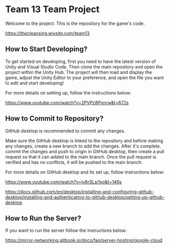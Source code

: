 # Team 13 Team Project
Welcome to the project.
This is the repository for the game's code.

https://thecleansing.wixsite.com/team13

## How to Start Developing?
To get started on developing, first you need to have the latest version of Unity and Visual Studio Code. Then clone the main repository and open the project within the Unity Hub. The project will then load and display the game, adjust the Unity Editor to your preference, and open the file you want to edit and start developing!

For more details on setting up, follow the instructions below:

https://www.youtube.com/watch?v=2PVPz8Pnnrw&t=672s

## How to Commit to Repository?
GitHub desktop is recommended to commit any changes. 

Make sure the GitHub desktop is linked to the repository and before making any changes, create a new branch to add the changes. After it's complete, commit the changes and push to origin in GitHub desktop, then create a pull request so that it can added to the main branch. Once the pull request is verified and has no conflicts, it will be pushed to the main branch.

For more details on GitHub desktop and its set up, follow instructions below:

https://www.youtube.com/watch?v=iv8rSLsi1xo&t=146s

https://docs.github.com/en/desktop/installing-and-configuring-github-desktop/installing-and-authenticating-to-github-desktop/setting-up-github-desktop

## How to Run the Server?

If you want to run the server follow the instructions below:

https://mirror-networking.gitbook.io/docs/faq/server-hosting/google-cloud
